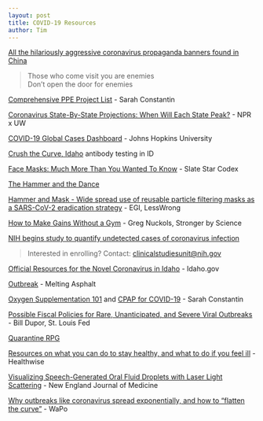 ```yaml
---
layout: post
title: COVID-19 Resources
author: Tim
---
```


[All the hilariously aggressive coronavirus propaganda banners found in China](https://supchina.com/2020/02/11/all-the-hilariously-aggressive-coronavirus-banners-found-in-china/)  
> Those who come visit you are enemies  
> Don’t open the door for enemies  

[Comprehensive PPE Project List](https://srconstantin.github.io/2020/04/03/Comprehensive-PPE-Project-List.html) - Sarah Constantin  

[Coronavirus State-By-State Projections: When Will Each State Peak?](https://www.npr.org/sections/health-shots/2020/04/07/825479416/new-yorks-coronavirus-deaths-may-level-off-soon-when-might-your-state-s-peak) - NPR x UW  

[COVID-19 Global Cases Dashboard](https://coronavirus.jhu.edu/map.html) - Johns Hopkins University  

[Crush the Curve, Idaho](https://crushthecurveidaho.com/) antibody testing in ID  

[Face Masks: Much More Than You Wanted To Know](https://slatestarcodex.com/2020/03/23/face-masks-much-more-than-you-wanted-to-know/) - Slate Star Codex  

[The Hammer and the Dance](https://medium.com/@tomaspueyo/coronavirus-the-hammer-and-the-dance-be9337092b56)  

[Hammer and Mask - Wide spread use of reusable particle filtering masks as a SARS-CoV-2 eradication strategy](https://www.lesswrong.com/posts/yKYg6D7HNxLuJDcLS/hammer-and-mask-wide-spread-use-of-reusable-particle) - EGI, LessWrong  

[How to Make Gains Without a Gym](https://www.strongerbyscience.com/no-gym/) - Greg Nuckols, Stronger by Science  

[NIH begins study to quantify undetected cases of coronavirus infection](https://www.nih.gov/news-events/news-releases/nih-begins-study-quantify-undetected-cases-coronavirus-infection)  
> Interested in enrolling? Contact: clinicalstudiesunit@nih.gov  

[Official Resources for the Novel Coronavirus in Idaho](https://coronavirus.idaho.gov/) - Idaho.gov  

[Outbreak](https://www.meltingasphalt.com/interactive/outbreak/) - Melting Asphalt  

[Oxygen Supplementation 101](https://srconstantin.github.io/2020/03/19/oxygen-supplementation-101.html) and [CPAP for COVID-19](https://srconstantin.github.io/2020/04/05/CPAP-for-COVID19.html) - Sarah Constantin  

[Possible Fiscal Policies for Rare, Unanticipated, and Severe Viral Outbreaks](https://research.stlouisfed.org/publications/economic-synopses/2020/03/17/possible-fiscal-policies-for-rare-unanticipated-and-severe-viral-outbreaks) - Bill Dupor, St. Louis Fed  

[Quarantine RPG](../../../papers/quarantine_rpg.pdf)  

[Resources on what you can do to stay healthy, and what to do if you feel ill](https://www.healthwise.org/specialpages/covid-19-resources.aspx) - Healthwise  

[Visualizing Speech-Generated Oral Fluid Droplets with Laser Light Scattering](https://www.nejm.org/doi/full/10.1056/NEJMc2007800) - New England Journal of Medicine  

[Why outbreaks like coronavirus spread exponentially, and how to “flatten the curve”](https://www.washingtonpost.com/graphics/2020/world/corona-simulator/) - WaPo  